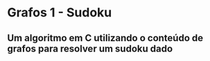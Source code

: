 # Grafos 1 - Sudoku

## Um algoritmo em C utilizando o conteúdo de grafos para resolver um sudoku dado
